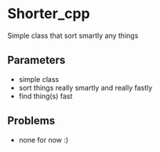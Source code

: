 # Shorter_cpp
Simple class that sort smartly any things

## Parameters
 - simple class
 - sort things really smartly and really fastly
 - find thing(s) fast

## Problems
 - none for now :)